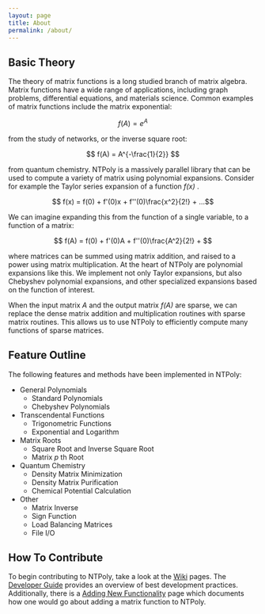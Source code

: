 ```yaml
---
layout: page
title: About
permalink: /about/
---
```


Basic Theory
--------------------------------------------------------------------------------
The theory of matrix functions is a long studied branch of matrix algebra.
Matrix functions have a wide range of applications, including graph problems,
differential equations, and materials science. Common examples of matrix
functions include the matrix exponential:

$$ f(A) = e^A $$

from the study of networks, or the inverse square root:

$$ f(A) = A^{-\frac{1}{2}} $$

from quantum chemistry. NTPoly is a massively parallel library that can be used
to compute a variety of matrix using polynomial expansions. Consider for example
the Taylor series expansion of a function *f(x)* .

$$ f(x) = f(0) + f'(0)x + f''(0)\frac{x^2}{2!} + ...$$

We can imagine expanding this from the function of a single variable, to a
function of a matrix:

$$ f(A) = f(0) + f'(0)A + f''(0)\frac{A^2}{2!} + $$

where matrices can be summed using matrix addition, and raised to a power
using matrix multiplication. At the heart of NTPoly are polynomial expansions
like this. We implement not only Taylor expansions, but also Chebyshev
polynomial expansions, and other specialized expansions based on the function
of interest.

When the input matrix *A* and the output matrix *f(A)* are sparse, we can
replace the dense matrix addition and multiplication routines with sparse
matrix routines. This allows us to use NTPoly to efficiently compute many
functions of sparse matrices.

Feature Outline
--------------------------------------------------------------------------------
The following features and methods have been implemented in NTPoly:

* General Polynomials
    * Standard Polynomials
    * Chebyshev Polynomials
* Transcendental Functions
    * Trigonometric Functions
    * Exponential and Logarithm
* Matrix Roots
    * Square Root and Inverse Square Root
    * Matrix *p* th Root
* Quantum Chemistry
    * Density Matrix Minimization
    * Density Matrix Purification
    * Chemical Potential Calculation
* Other
    * Matrix Inverse
    * Sign Function
    * Load Balancing Matrices
    * File I/O

How To Contribute
--------------------------------------------------------------------------------
To begin contributing to NTPoly, take a look at the
[Wiki](https://github.com/william-dawson/NTPoly/wiki) pages. The
[Developer Guide](https://github.com/william-dawson/NTPoly/wiki/Developer-Guide)
provides an overview of best development practices. Additionally, there is a
[Adding New Functionality](https://github.com/william-dawson/NTPoly/wiki/Adding-New-Functionality-(Example))
page which documents how one would go about adding a matrix function to NTPoly.
